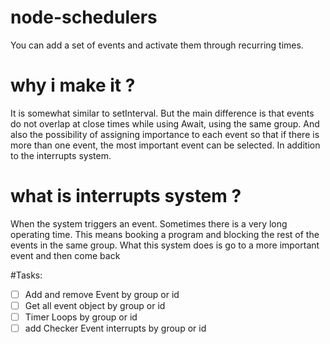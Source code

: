 # node-schedulers
You can add a set of events and activate them through recurring times.

# why i make it ?
It is somewhat similar to setInterval. 
But the main difference is that events do not overlap at close times while using Await, using the same group.
And also the possibility of assigning importance to each event so that if there is more than one event, the most important event can be selected. 
In addition to the interrupts system. 


# what is interrupts system ?

When the system triggers an event.
Sometimes there is a very long operating time.
This means booking a program and blocking the rest of the events in the same group. 
What this system does is go to a more important event and then come back 


#Tasks:
- [ ] Add and remove Event by group or id
- [ ] Get all event object by group or id
- [ ] Timer Loops by group or id
- [ ] add Checker Event interrupts by group or id

